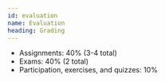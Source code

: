 ```yaml
---
id: evaluation
name: Evaluation
heading: Grading
---
```


* Assignments: 40% (3-4 total)
* Exams: 40% (2 total)
* Participation, exercises, and quizzes: 10%